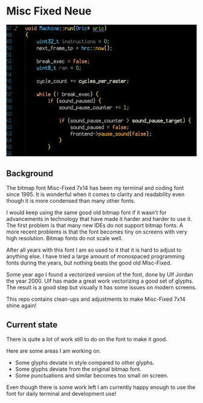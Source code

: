 # Misc Fixed Neue

![](doc/images/code_example.png)

## Background
The bitmap font Misc-Fixed 7x14 has been my terminal and coding font since 1995.
It is wonderful when it comes to clarity and readability even though it is more
condensed than many other fonts. 

I would keep using the same good old bitmap font if it wasn't for advancements
in technology that have made it harder and harder to use it. The first problem
is that many new IDEs do not support bitmap fonts. A more recent problems is that
the font becomes tiny on screens with very high resolution. Bitmap fonts do not
scale well.

After all years with this font I am so used to it that it is hard to adjust to
anything else. I have tried a large amount of monospaced programming fonts
during the years, but nothing beats the good old Misc-Fixed.

Some year ago I found a vectorized version of the font, done by Ulf Jordan
the year 2000. Ulf has made a great work vectorizing a good set of glyphs.
The result is a good step but visually it has some issues on modern screens.

This repo contains clean-ups and adjustments to make Misc-Fixed 7x14
shine again! 

## Current state

There is quite a lot of work still to do on the font to make it good.

Here are some areas I am working on.

 * Some glyphs deviate in style compared to other glyphs.
 * Some glyphs deviate from the original bitmap font.
 * Some punctuations and similar becomes too small on screen.

Even though there is some work left I am currently happy enough to use the
font for daily terminal and development use!

